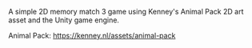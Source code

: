 A simple 2D memory match 3 game using Kenney's Animal Pack 2D art asset and the Unity game engine.

Animal Pack: https://kenney.nl/assets/animal-pack
